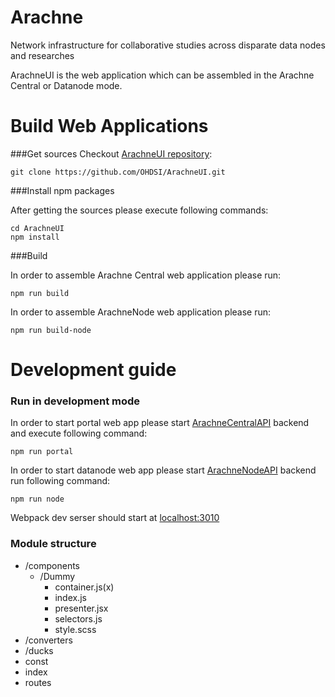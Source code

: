 # Arachne
Network infrastructure for collaborative studies across disparate data nodes and researches

ArachneUI is the web application which can be assembled in the Arachne Central or Datanode mode.

# Build Web Applications

###Get sources
Checkout [ArachneUI repository](https://github.com/OHDSI/ArachneUI.git): 
```
git clone https://github.com/OHDSI/ArachneUI.git 
```

###Install npm packages

After getting the sources please execute following commands: 

```
cd ArachneUI
npm install
```

###Build

In order to assemble Arachne Central web application please run:
```
npm run build
```
In order to assemble ArachneNode web application please run:
```
npm run build-node
```

# Development guide

### Run in development mode

In order to start portal web app please start [ArachneCentralAPI](https://github.com/OHDSI/ArachneCentralAPI) backend and execute following command:
```
npm run portal
```

In order to start datanode web app please start [ArachneNodeAPI](https://github.com/OHDSI/ArachneNodeAPI) backend run following command:
```
npm run node
```

Webpack dev serser should start at [localhost:3010](http://localhost:3010)

### Module structure

- /components
  - /Dummy
    - container.js(x)
    - index.js
    - presenter.jsx
    - selectors.js
    - style.scss
- /converters
- /ducks
- const
- index
- routes

